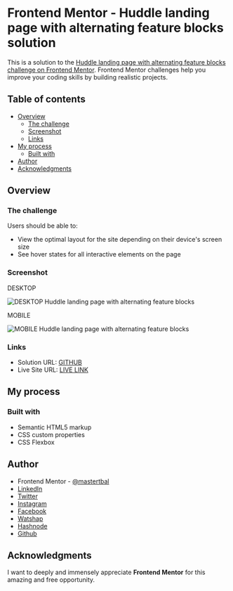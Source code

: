 # Frontend Mentor - Huddle landing page with alternating feature blocks solution

This is a solution to the [Huddle landing page with alternating feature blocks challenge on Frontend Mentor](https://www.frontendmentor.io/challenges/huddle-landing-page-with-alternating-feature-blocks-5ca5f5981e82137ec91a5100). Frontend Mentor challenges help you improve your coding skills by building realistic projects. 

## Table of contents

- [Overview](#overview)
  - [The challenge](#the-challenge)
  - [Screenshot](#screenshot)
  - [Links](#links)
- [My process](#my-process)
  - [Built with](#built-with)
- [Author](#author)
- [Acknowledgments](#acknowledgments)


## Overview

### The challenge

Users should be able to:

- View the optimal layout for the site depending on their device's screen size
- See hover states for all interactive elements on the page


### Screenshot
DESKTOP

![DESKTOP Huddle landing page with alternating feature blocks](https://user-images.githubusercontent.com/28808054/167264034-ebe70da0-f366-4bfe-92bc-92b1868945c4.png)

MOBILE

![MOBILE Huddle landing page with alternating feature blocks](https://user-images.githubusercontent.com/28808054/167264039-24dfb0e4-3ea5-464f-b20f-eb894173dce2.png)

### Links

- Solution URL: [GITHUB](https://github.com/mastertbal/HURDLE-LANDING-PAGE-WITH-ALTERNATIVE-FEATURE)
- Live Site URL: [LIVE LINK](https://mastertbal.github.io/HURDLE-LANDING-PAGE-WITH-ALTERNATIVE-FEATURE/index.html)

## My process

### Built with

- Semantic HTML5 markup
- CSS custom properties
- CSS Flexbox

## Author
- Frontend Mentor - [@mastertbal](https://www.frontendmentor.io/profile/mastertbal)
- [LinkedIn](https://www.linkedin.com/in/oluwatobi-balogun-536044160)
- [Twitter](https://www.twitter.com/mastertbal)
- [Instagram](https://www.instagram.com/mastertbal)
- [Facebook](https://www.facebook.com/oluwatobi.balogun.984349)
- [Watshap](https://wa.me/07058350844)
- [Hashnode](https://mastertbal.hashnode.dev)
- [Github](https://github.com/mastertbal)

## Acknowledgments

I want to deeply and immensely appreciate **Frontend Mentor** for this amazing and free opportunity.
